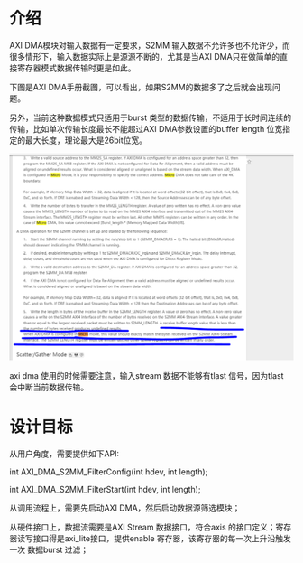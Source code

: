 # 介绍

AXI DMA模块对输入数据有一定要求，S2MM 输入数据不允许多也不允许少，而很多情形下，输入数据实际上是源源不断的，尤其是当AXI DMA只在做简单的直接寄存器模式数据传输时更是如此。



下图是AXI DMA手册截图，可以看出，如果S2MM的数据多了之后就会出现问题。

另外，当前这种数据模式只适用于burst 类型的数据传输，不适用于长时间连续的传输，比如单次传输长度最长不能超过AXI DMA参数设置的buffer length 位宽指定的最大长度，理论最大是26bit位宽。



![image-20231103093201470](ReadMe.assets/image-20231103093201470.png)



axi dma 使用的时候需要注意，输入stream 数据不能够有tlast 信号，因为tlast 会中断当前数据传输。



# 设计目标

 从用户角度，需要提供如下API:

int AXI_DMA_S2MM_FilterConfig(int hdev, int length);

int AXI_DMA_S2MM_FilterStart(int hdev, int length);



从调用流程上，需要先启动AXI DMA，然后启动数据源筛选模块；



从硬件接口上，数据流需要是AXI Stream 数据接口，符合axis 的接口定义；寄存器读写接口得是axi_lite接口，提供enable 寄存器，该寄存器的每一次上升沿触发一次 数据burst 过滤；





